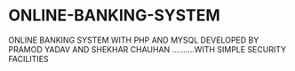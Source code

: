 # ONLINE-BANKING-SYSTEM
ONLINE BANKING SYSTEM  WITH PHP AND MYSQL 
DEVELOPED BY PRAMOD YADAV AND SHEKHAR CHAUHAN ..........WITH SIMPLE SECURITY FACILITIES
